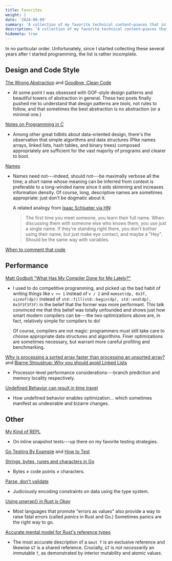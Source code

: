 ```yaml
---
title: Favorites
weight: 1
date: '2024-08-09'
summary: 'A collection of my favorite technical content—pieces that influence the way I think about programming.'
description: 'A collection of my favorite technical content—pieces that influence the way I think about programming.'
hidemeta: true
---
```


In no particular order. Unfortunately, since I started collecting these several years after I started programming,
the list is rather incomplete.

## Design and Code Style

[The Wrong Abstraction][wrong-abstraction] and [Goodbye, Clean Code][goodbye-clean-code]

- At some point I was obsessed with GOF-style design patterns and beautiful towers of abstraction in
  general. These two posts finally pushed me to understand that design patterns are _tools_, not
  rules to follow, and that sometimes the best abstraction is no abstraction (or a minimal one.)

[Notes on Programming in C][pikestyle]

- Among other great tidbits about data-oriented design, there's the observation that simple
  algorithms and data structures (Pike names arrays, linked lists, hash tables, and binary trees)
  composed appropriately are sufficient for the vast majority of programs and clearer to boot.

[Names][names]

- Names need not---indeed, should not---be maximally verbose all the time; a short name whose
  meaning can be inferred from context is preferable to a long-winded name since it aids skimming
  and increases information density. Of course, long, descriptive names are sometimes appropriate:
  just don't be dogmatic about it.

  A related analogy from [Isaac Schlueter via HN][issacs-hn]:

  > The first time you meet someone, you learn their full name. When discussing them with someone
  > else who knows them, you use just a single name. If they're standing right there, you don't
  > bother using their name, but just make eye contact, and maybe a "Hey". Should be the same way
  > with variables.

[When to comment that code][ddevault-comments]

[wrong-abstraction]: https://sandimetz.com/blog/2016/1/20/the-wrong-abstraction
[goodbye-clean-code]: https://overreacted.io/goodbye-clean-code/
[pikestyle]: http://doc.cat-v.org/bell_labs/pikestyle
[names]: https://research.swtch.com/names
[ddevault-comments]: https://drewdevault.com/2023/03/09/2023-03-09-Comment-or-no-comment.html
[issacs-hn]: https://news.ycombinator.com/item?id=840331

## Performance

[Matt Godbolt "What Has My Compiler Done for Me Lately?"][cppcon-godbolt]

- I used to do competitive programming, and picked up the bad habit of writing things like
  `v >> 1` instead of `v / 2` and `memset(dp, 0x3f, sizeof(dp))` instead of
  `std::fill(std::begin(dp), std::end(dp), 0x3f3f3f3f)` in the belief that the former was more performant.
  This talk convinced me that this belief was totally unfounded and shows just how smart modern compilers
  can be---the two optimizations above are, in fact, relatively simple for compilers to do!

  Of course, compilers are not magic: programmers must still take care to choose appropriate data
  structures and algorithms. Finer optimizations are sometimes necessary, but warrant more careful
  profiling and benchmarking.

[Why is processing a sorted array faster than processing an unsorted array?][so-branch-predictor] and
[Bjarne Stroustrup: Why you should avoid Linked Lists][stroustrup-linked-lists]

- Processor-level performance considerations---branch prediction and memory locality respectively.

[Undefined Behavior can result in time travel][ub-time-travel]

- How undefined behavior enables optimization... which sometimes manifest as undesirable and bizarre
  changes.

[cppcon-godbolt]: https://www.youtube.com/watch?v=bSkpMdDe4g4
[so-branch-predictor]: https://stackoverflow.com/questions/11227809/why-is-processing-a-sorted-array-faster-than-processing-an-unsorted-array
[stroustrup-linked-lists]: https://www.youtube.com/watch?v=YQs6IC-vgmo
[ub-time-travel]: https://devblogs.microsoft.com/oldnewthing/20140627-00/?p=633

## Other

[My Kind of REPL][inline-snapshot-tests]

- On inline snapshot tests---up there on my favorite testing strategies.

[Go Testing By Example][go-tests] and [How to Test][how-to-test]

[Strings, bytes, runes and characters in Go][go-strings]

- Bytes ≠ code points ≠ characters.

[Parse, don't validate][parse-dont-validate]

- Judiciously encoding constraints on data using the type system.

[Using unwrap() in Rust is Okay][unwrap]

- Most languages that promote "errors as values" also provide a way to
  raise fatal errors (called _panics_ in Rust and Go.) Sometimes panics
  are the right way to go.

[Accurate mental model for Rust's reference types][rust-references]

- The most accurate description of a `&mut T` is an exclusive reference
  and likewise `&T` is a shared reference. Crucially, `&T` is _not necessarily_
  an immutable `T`, as demonstrated by interior mutability and atomic values.

[inline-snapshot-tests]: https://ianthehenry.com/posts/my-kind-of-repl/
[go-tests]: https://research.swtch.com/testing
[how-to-test]: https://matklad.github.io/2021/05/31/how-to-test.html
[go-strings]: https://go.dev/blog/strings
[parse-dont-validate]: https://lexi-lambda.github.io/blog/2019/11/05/parse-don-t-validate/
[unwrap]: https://blog.burntsushi.net/unwrap/
[rust-references]: https://docs.rs/dtolnay/0.0.9/dtolnay/macro._02__reference_types.html
